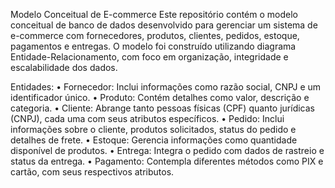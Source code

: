 Modelo Conceitual de E-commerce 
Este repositório contém o modelo conceitual de banco de dados desenvolvido para gerenciar um sistema de e-commerce com fornecedores, produtos, clientes, pedidos, estoque, pagamentos e entregas. O modelo foi construído utilizando diagrama Entidade-Relacionamento, com foco em organização, integridade e escalabilidade dos dados.

Entidades:
•	Fornecedor: Inclui informações como razão social, CNPJ e um identificador único.
•	Produto: Contém detalhes como valor, descrição e categoria.
•	Cliente: Abrange tanto pessoas físicas (CPF) quanto jurídicas (CNPJ), cada uma com seus atributos específicos.
•	Pedido: Inclui informações sobre o cliente, produtos solicitados, status do pedido e detalhes de frete.
•	Estoque: Gerencia informações como quantidade disponível de produtos.
•	Entrega: Integra o pedido com dados de rastreio e status da entrega.
•	Pagamento: Contempla diferentes métodos como PIX e cartão, com seus respectivos atributos.
